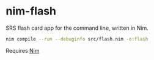 # nim-flash

SRS flash card app for the command line, written in Nim.

```bash
nim compile --run --debuginfo src/flash.nim -o:flash
```
Requires [Nim](https://nim-lang.org/install.html)
